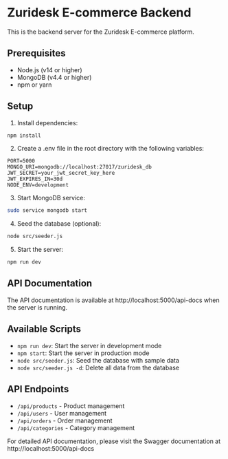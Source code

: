 # Zuridesk E-commerce Backend

This is the backend server for the Zuridesk E-commerce platform.

## Prerequisites

- Node.js (v14 or higher)
- MongoDB (v4.4 or higher)
- npm or yarn

## Setup

1. Install dependencies:
```bash
npm install
```

2. Create a .env file in the root directory with the following variables:
```
PORT=5000
MONGO_URI=mongodb://localhost:27017/zuridesk_db
JWT_SECRET=your_jwt_secret_key_here
JWT_EXPIRES_IN=30d
NODE_ENV=development
```

3. Start MongoDB service:
```bash
sudo service mongodb start
```

4. Seed the database (optional):
```bash
node src/seeder.js
```

5. Start the server:
```bash
npm run dev
```

## API Documentation

The API documentation is available at http://localhost:5000/api-docs when the server is running.

## Available Scripts

- `npm run dev`: Start the server in development mode
- `npm start`: Start the server in production mode
- `node src/seeder.js`: Seed the database with sample data
- `node src/seeder.js -d`: Delete all data from the database

## API Endpoints

- `/api/products` - Product management
- `/api/users` - User management
- `/api/orders` - Order management
- `/api/categories` - Category management

For detailed API documentation, please visit the Swagger documentation at http://localhost:5000/api-docs